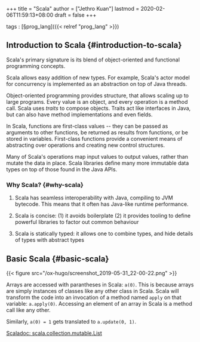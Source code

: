 +++
title = "Scala"
author = ["Jethro Kuan"]
lastmod = 2020-02-06T11:59:13+08:00
draft = false
+++

tags
: [§prog\_lang]({{< relref "prog_lang" >}})


## Introduction to Scala {#introduction-to-scala}

Scala's primary signature is its blend of object-oriented and
functional programming concepts.

Scala allows easy addition of new types. For example, Scala's actor
model for concurrency is implemented as an abstraction on top of Java
threads.

Object-oriented programming provides structure, that allows scaling up
to large programs. Every value is an object, and every operation is a
method call. Scala uses _traits_ to compose objects. Traits act like
interfaces in Java, but can also have method implementations and even
fields.

In Scala, functions are first-class values -- they can be passed as
arguments to other functions, be returned as results from functions,
or be stored in variables. First-class functions provide a convenient
means of abstracting over operations and creating new control
structures.

Many of Scala's operations map input values to output values, rather
than mutate the data in place. Scala libraries define many more
immutable data types on top of those found in the Java APIs.


### Why Scala? {#why-scala}

1.  Scala has seamless interoperability with Java, compiling to JVM
    bytecode. This means that it often has Java-like runtime performance.

2.  Scala is concise: (1) it avoids boilerplate (2) it provides tooling
    to define powerful libraries to factor out common behaviour

3.  Scala is statically typed: it allows one to combine types, and hide
    details of types with abstract types


## Basic Scala {#basic-scala}

{{< figure src="/ox-hugo/screenshot_2019-05-31_22-00-22.png" >}}

Arrays are accessed with parantheses in Scala: `a(0)`.  This is
because arrays are simply instances of classes like any other class in
Scala. Scala will transform the code into an invocation of a method
named `apply` on that variable: `a.apply(0)`. Accessing an element of an
array in Scala is a method call like any other.

Similarly, `a(0) = 1` gets translated to `a.update(0, 1)`.

[Scaladoc: scala.collection.mutable.List](https://www.scala-lang.org/api/2.12.3/scala/collection/immutable/List.html)
